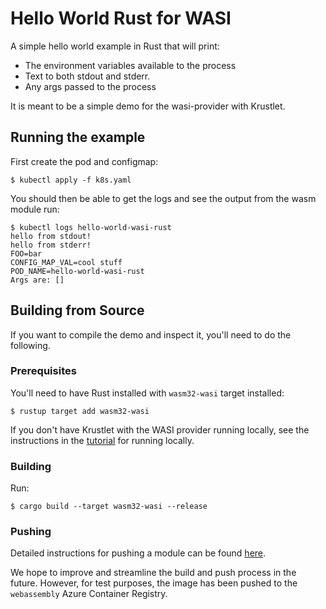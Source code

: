 # Hello World Rust for WASI

A simple hello world example in Rust that will print:

- The environment variables available to the process
- Text to both stdout and stderr.
- Any args passed to the process

It is meant to be a simple demo for the wasi-provider with Krustlet.

## Running the example

First create the pod and configmap:

```shell
$ kubectl apply -f k8s.yaml
```

You should then be able to get the logs and see the output from the wasm module
run:

```shell
$ kubectl logs hello-world-wasi-rust
hello from stdout!
hello from stderr!
FOO=bar
CONFIG_MAP_VAL=cool stuff
POD_NAME=hello-world-wasi-rust
Args are: []
```

## Building from Source

If you want to compile the demo and inspect it, you'll need to do the following.

### Prerequisites

You'll need to have Rust installed with `wasm32-wasi` target installed:

```shell
$ rustup target add wasm32-wasi
```

If you don't have Krustlet with the WASI provider running locally, see the
instructions in the [tutorial](../../../docs/intro/tutorial03.md) for running
locally.

### Building

Run:

```shell
$ cargo build --target wasm32-wasi --release
```

### Pushing

Detailed instructions for pushing a module can be found [here](../../../docs/intro/tutorial02.md).

We hope to improve and streamline the build and push process in the future.
However, for test purposes, the image has been pushed to the `webassembly`
Azure Container Registry.
